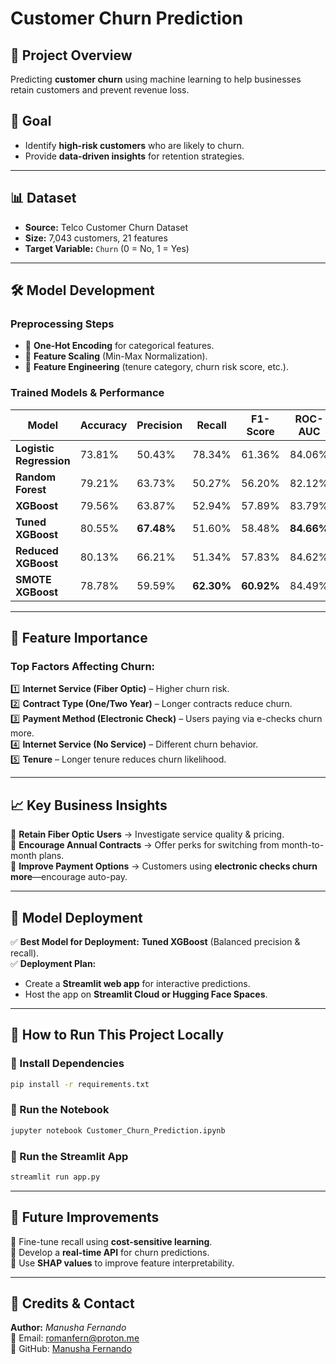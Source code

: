 # **Customer Churn Prediction**

## **📜 Project Overview**

Predicting **customer churn** using machine learning to help businesses retain customers and prevent revenue loss.

## **🎯 Goal**

- Identify **high-risk customers** who are likely to churn.
- Provide **data-driven insights** for retention strategies.

---

## **📊 Dataset**

- **Source:** Telco Customer Churn Dataset
- **Size:** 7,043 customers, 21 features
- **Target Variable:** `Churn` (0 = No, 1 = Yes)

---

## **🛠️ Model Development**

### **Preprocessing Steps**

- 🔹 **One-Hot Encoding** for categorical features.
- 🔹 **Feature Scaling** (Min-Max Normalization).
- 🔹 **Feature Engineering** (tenure category, churn risk score, etc.).

### **Trained Models & Performance**

| Model                   | Accuracy | Precision  | Recall     | F1-Score   | ROC-AUC    |
| ----------------------- | -------- | ---------- | ---------- | ---------- | ---------- |
| **Logistic Regression** | 73.81%   | 50.43%     | 78.34%     | 61.36%     | 84.06%     |
| **Random Forest**       | 79.21%   | 63.73%     | 50.27%     | 56.20%     | 82.12%     |
| **XGBoost**             | 79.56%   | 63.87%     | 52.94%     | 57.89%     | 83.79%     |
| **Tuned XGBoost**       | 80.55%   | **67.48%** | 51.60%     | 58.48%     | **84.66%** |
| **Reduced XGBoost**     | 80.13%   | 66.21%     | 51.34%     | 57.83%     | 84.62%     |
| **SMOTE XGBoost**       | 78.78%   | 59.59%     | **62.30%** | **60.92%** | 84.49%     |

---

## **📌 Feature Importance**

### **Top Factors Affecting Churn:**

1️⃣ **Internet Service (Fiber Optic)** – Higher churn risk.\
2️⃣ **Contract Type (One/Two Year)** – Longer contracts reduce churn.\
3️⃣ **Payment Method (Electronic Check)** – Users paying via e-checks churn more.\
4️⃣ **Internet Service (No Service)** – Different churn behavior.\
5️⃣ **Tenure** – Longer tenure reduces churn likelihood.

---

## **📈 Key Business Insights**

📌 **Retain Fiber Optic Users** → Investigate service quality & pricing.\
📌 **Encourage Annual Contracts** → Offer perks for switching from month-to-month plans.\
📌 **Improve Payment Options** → Customers using **electronic checks churn more**—encourage auto-pay.

---

## **🚀 Model Deployment**

✅ **Best Model for Deployment:** **Tuned XGBoost** (Balanced precision & recall).\
✅ **Deployment Plan:**

- Create a **Streamlit web app** for interactive predictions.
- Host the app on **Streamlit Cloud or Hugging Face Spaces**.

---

## **📎 How to Run This Project Locally**

### **🔹 Install Dependencies**

```bash
pip install -r requirements.txt
```

### **🔹 Run the Notebook**

```bash
jupyter notebook Customer_Churn_Prediction.ipynb
```

### **🔹 Run the Streamlit App**

```bash
streamlit run app.py
```

---

## **📌 Future Improvements**

📌 Fine-tune recall using **cost-sensitive learning**.\
📌 Develop a **real-time API** for churn predictions.\
📌 Use **SHAP values** to improve feature interpretability.

---

## **📄 Credits & Contact**

**Author:** *Manusha Fernando*\
📧 Email: [romanfern@proton.me](mailto\:romanfern@proton.me)\
🔗 GitHub: [Manusha Fernando](https://github.com/ROMANFern)
